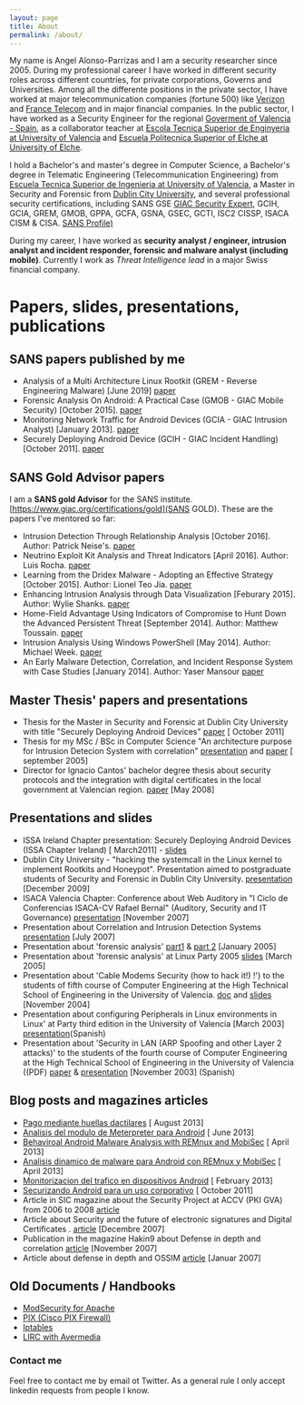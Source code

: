 ```yaml
---
layout: page
title: About
permalink: /about/
---
```



My name is Angel Alonso-Parrizas and I am a security researcher since 2005. During my professional career I have worked in different security roles across different countries, for private corporations, Governs and Universities.  Among all the differente positions in the private sector, I have worked at major telecommunication companies (fortune 500) like [Verizon](http://www.verizon.com) and [France Telecom](http://www.orange.com) and in major financial companies.
In the public sector, I have worked as a Security Engineer for the regional [Goverment of Valencia - Spain](http://www.gva.es), as a collaborator teacher at [Escola Tecnica Superior de Enginyeria at University of Valencia](http://etse.uv.es) and [Escuela Politecnica Superior of Elche at University of Elche](http://www.umh.es).


I hold a Bachelor's and master's degree in Computer Science, a Bachelor's degree in Telematic Engineering (Telecommunication Engineering) from [Escuela Tecnica Superior de Ingenieria at University of Valencia](http://etse.uv.es), a Master in Security and Forensic from [Dublin City University](http://www.dcu.ie), and several professional security certifications, including SANS GSE [GIAC Security Expert](https://www.giac.org/certification/security-expert-gse), GCIH, GCIA, GREM, GMOB, GPPA, GCFA, GSNA, GSEC, GCTI, ISC2 CISSP, ISACA CISM & CISA. [SANS Profile)](https://www.giac.org/certified-professional/angel-alonso-parrizas/108653) 

During my career, I have worked as **security analyst / engineer, intrusion analyst and incident responder, forensic and malware analyst (including mobile)**. Currently I work as *Threat Intelligence lead* in a major Swiss financial company.

# Papers, slides, presentations, publications

## SANS papers published by me

+  Analysis of a Multi Architecture Linux Rootkit (GREM - Reverse Engineering Malware) [June 2019] [paper](https://www.sans.org/reading-room/whitepapers/reverseengineeringmalware/analysis-multi-architecture-ssh-linux-backdoor-39015)
+ Forensic Analysis On Android: A Practical Case (GMOB - GIAC Mobile Security) [October 2015]. [paper](https://www.sans.org/reading-room/whitepapers/mobile/forensic-analysis-android-practical-case-36317)
+ Monitoring Network Traffic for Android Devices (GCIA - GIAC Intrusion Analyst) [January 2013]. [paper](https://www.sans.org/reading-room/whitepapers/detection/monitoring-network-traffic-android-devices-34097)
+ Securely Deploying Android Device (GCIH - GIAC Incident Handling) [October 2011]. [paper](https://www.sans.org/reading-room/whitepapers/sysadmin/securely-deploying-android-devices-33799#page=1&zoom=auto,-13,792)



## SANS Gold Advisor papers
I am a **SANS gold Advisor** for the SANS institute. [https://www.giac.org/certifications/gold](SANS GOLD). These are the papers I've mentored so far:
+ Intrusion Detection Through Relationship Analysis [October 2016]. Author: Patrick Neise's. [paper](https://www.sans.org/reading-room/whitepapers/detection/intrusion-detection-relationship-analysis-37352)
+ Neutrino Exploit Kit Analysis and Threat Indicators  [April 2016]. Author: Luis Rocha. [paper](https://www.sans.org/reading-room/whitepapers/detection/neutrino-exploit-kit-analysis-threat-indicators-36892)
+ Learning from the Dridex Malware - Adopting an Effective Strategy [October 2015]. Author: Lionel Teo Jia. [paper](https://www.sans.org/reading-room/whitepapers/detection/learning-dridex-malware-adopting-effective-strategy-36397)
+ Enhancing Intrusion Analysis through Data Visualization [Feburary 2015]. Author: Wylie Shanks. [paper](https://www.sans.org/reading-room/whitepapers/detection/enhancing-intrusion-analysis-data-visualization-35757)
+ Home-Field Advantage Using Indicators of Compromise to Hunt Down the Advanced Persistent Threat [September 2014]. Author: Matthew Toussain. [paper](https://www.sans.org/reading-room/whitepapers/detection/home-field-advantage-indicators-compromise-hunt-down-advanced-persistent-threat-35462)
+ Intrusion Analysis Using Windows PowerShell [May 2014]. Author: Michael Week. [paper](https://www.sans.org/reading-room/whitepapers/detection/intrusion-analysis-windows-powershell-34585)
+  An Early Malware Detection, Correlation, and Incident Response System with Case Studies [January 2014]. Author: Yaser Mansour [paper](https://www.sans.org/reading-room/whitepapers/detection/early-malware-detection-correlation-incident-response-system-case-studies-34485)

 
## Master Thesis' papers and presentations
+ Thesis for the Master in Security and Forensic at Dublin City University with title "Securely Deploying Android Devices" [ paper](https://github.com/Angelill0/thesis/blob/master/MSSF-thesis.pdf) [ October 2011]
+ Thesis for my MSc / BSc in Computer Science "An architecture purpose for Intrusion Detecion System with correlation" [presentation](https://github.com/Angelill0/thesis/blob/master/aalonso-PFC-presentacion.pdf) and [paper](https://github.com/Angelill0/thesis/blob/master/aalonso-PFC.pdf) [ september 2005]
+ Director for Ignacio Cantos' bachelor degree thesis about security protocols and the integration with digital certificates in the local government at Valencian region. [paper](https://github.com/Angelill0/slides_presentations/blob/master/pfc-ncanto.pdf) [May 2008]


##  Presentations and slides
+ ISSA Ireland Chapter presentation: Securely Deploying Android Devices (ISSA Chapter Ireland) [ March2011] - [slides](https://www.slideshare.net/Angelill0/securely-deploying-android-device-issa-ireland)
+ Dublin City University -  "hacking the systemcall in the Linux kernel to implement Rootkits and Honeypot". Presentation aimed to postgraduate students of Security and Forensic in Dublin City University. [presentation](https://github.com/Angelill0/slides_presentations/raw/master/Rootkit%26honeypot-aalonso-DCU-Dec09.pdf) [December 2009]
+ ISACA Valencia Chapter: Conference about Web Auditory in "I Ciclo de Conferencias ISACA-CV Rafael Bernal" (Auditory, Security and IT Governance) [presentation](https://github.com/Angelill0/slides_presentations/blob/master/AuditoriaWeb-Isaca-CV.pdf) [November 2007] 
+ Presentation about Correlation and Intrusion Detection Systems [presentation](https://github.com/Angelill0/slides_presentations/blob/master/ossim-accv.pdf) [July 2007]
+ Presentation about 'forensic analysis' [part1](https://github.com/Angelill0/slides_presentations/blob/master/AF_v3.pdf) & [part 2](https://github.com/Angelill0/slides_presentations/blob/master/AF_v3_2.pdf) [January 2005]
+ Presentation about 'forensic analysis' at Linux Party 2005 [slides](https://github.com/Angelill0/slides_presentations/blob/master/partyv-forense.pdf) [March 2005]
+ Presentation about 'Cable Modems Security (how to hack it!) !') to the students of fifth course of Computer Engineering at the High Technical School of Engineering in the University of Valencia. [doc](https://github.com/Angelill0/slides_presentations/blob/master/uncapping-doc.pdf) and [slides](https://github.com/Angelill0/slides_presentations/blob/master/uncapping-presentacion.pdf) [November 2004]
+ Presentation about configuring Peripherals in Linux environments in Linux' at Party third edition in the University of Valencia [March 2003] [presentation](https://github.com/Angelill0/slides_presentations/blob/master/partyv-forense.pdf)(Spanish)
+ Presentation about 'Security in LAN (ARP Spoofing and other Layer 2 attacks)' to the students of the fourth course of Computer Engineering at the High Technical School of Engineering in the University of Valencia ((PDF) [paper](https://github.com/Angelill0/slides_presentations/blob/master/seguridad-sw-doc.pdf) & [presentation](https://github.com/Angelill0/slides_presentations/blob/master/seguridad-sw-presentacion.pdf) [November 2003] (Spanish)

## Blog posts and magazines articles

 + [Pago mediante huellas dactilares](http://www.securitybydefault.com/2013/08/paytouch-pagos-mediante-las-huellas.html)  [ August 2013]
 + [Analisis del modulo de Meterpreter para Android](http://www.securitybydefault.com/2013/06/analisis-del-modulo-meterpreter-para.html) [ June 2013]
+ [Behaviroal Android Malware Analysis with REMnux and MobiSec](http://countuponsecurity.com/2013/04/21/behavioral-android-malware-analysis-with-remnux-and-mobisec/) [ April 2013]
 + [Analisis dinamico de malware para Android con REMnux y MobiSec](http://www.securitybydefault.com/2013/04/analisis-dinamico-de-malware-para.html) [ April 2013]
 + [Monitorizacion del trafico en dispositivos Android](http://www.pentester.es/2013/02/monitorizacion-del-trafico-en_20.htm) [ February 2013]
+ [Securizando Android para un uso corporativo](http://www.pentester.es/2011/10/securizando-android-para-un-uso.html) [ October 2011]
+ Article in SIC magazine about the Security Project at ACCV (PKI GVA) from 2006 to 2008 [article](https://github.com/Angelill0/slides_presentations/blob/master/articulo-sic-abril2008.pdf) 
+ Article about Security and the future of electronic signatures and Digital Certificates . [article](http://www.accv.es/noticias/noticia147_c.htm) [Decembre 2007] 
+ Publication in the magazine Hakin9	about Defense in depth and correlation [article](https://github.com/Angelill0/slides_presentations/blob/master/ossim-hakin9.pdf) [November 2007]
+ Article about defense in depth and OSSIM [article](http://www.accv.es/noticias/noticia98_c.htm) [Januar 2007]

## Old Documents / Handbooks
+ [ModSecurity for Apache](https://github.com/Angelill0/manuals/blob/master/ModSecurity.pdf)
+ [PIX	(Cisco PIX Firewall)](https://github.com/Angelill0/manuals/blob/master/lirc.pdf)
+ [Iptables](https://github.com/Angelill0/manuals/blob/master/iptables.pdf)
+ [LIRC with Avermedia](https://github.com/Angelill0/manuals/blob/master/PIX.pdf)


### Contact me
Feel free to contact me by email ot Twitter.
As a general rule I only accept linkedin requests from people I know.

